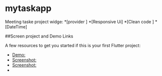 # mytaskapp

Meeting taske project widge:
*[provider ]
*[Responsive Ui]
*[Clean code ]
*[DateTime]

##Screen project and Demo Links



A few resources to get you started if this is your first Flutter project:

- [Demo: ](https://drive.google.com/file/d/1jyHqLQkIABwLG5DjY0OKIXoPs8b3e4L6/view?usp=drivesdk)
- [Screenshot: ](https://drive.google.com/file/d/1C7b_rvYoDtip0AJRdE3gHkbVLUE5Yz6I/view?usp=drivesdk)
- [Screenshot: ](https://drive.google.com/file/d/1TTXhAHAFk9tRstlttxPHaYQIzxuwD6yF/view?usp=drivesdk)
- 

